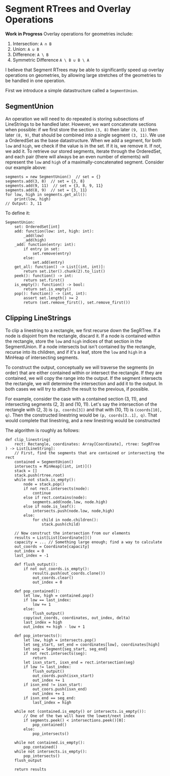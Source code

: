 Segment RTrees and Overlay Operations
=====================================

**Work in Progress**
Overlay operations for geometries include:
1. Intersection: `A ∩ B`
2. Union: `A ∪ B`
3. Difference: `A \ B`
4. Symmetric Difference `A \ B ∪ B \ A`

I believe that Segment RTrees may be able to significantly speed up
overlay operations on geometries, by allowing large stretches of the geometries
to be handled in one operation.

First we introduce a simple datastructure called a `SegmentUnion`.

SegmentUnion
------------
An operation we will need to do repeated is storing subsections of LineStrings
to be handled later.  However, we want concatenate sections when possible:
if we first store the section `(3, 8)` then later `(9, 11)` then later `(8, 9)`,
that should be combined into a single segment `(3, 11)`.  We use a OrderedSet
as the base datastructure.  When we add a segment, for both `low` and `high`,
we check if the value is in the set.  If it is, we remove it.  If not, we add it.
To retrieve our stored segments, iterate through the OrderedSet, and each pair
(there will always be an even number of elements) will represent the `low`
and `high` of a maximally-concatenated segment.  Consider our example above:

```
segments = new SegmentUnion()  // set = {}
segments.add(3, 8)  // set = {3, 8}
segments.add(9, 11)  // set = {3, 8, 9, 11}
segments.add(8, 9)  // set = {3, 11}
for low, high in segments.get_all():
    print(low, high)
// Output: 3, 11
```

To define it:
```
SegmentUnion:
    set: OrderedSet[int]
    add: function(low: int, high: int):
        _add(low)
        _add(high)
    _add: function(entry: int):
        if entry in set:
            set.remove(entry)
        else:
            set.add(entry)
    get_all: function() -> List[(int, int)]:
        return set.iter().chunk(2).to_list()
    peek(): function() -> int:
        return set.first()
    is_empty(): function() -> bool:
        return set.is_empty()
    pop(): function() -> (int, int):
        assert set.length() >= 2
        return (set.remove_first(), set.remove_first())
```

Clipping LineStrings
--------------------
To clip a linestring to a rectangle, we first recurse down the SegRTree.  If a node
is disjoint from the rectangle, discard it.  If a node is contained within
the rectangle, store the `low` and `high` indices of that section in the
SegmentUnion.  If a node intersects but isn't contained by the rectangle,
recurse into its children, and if it's a leaf, store the `low` and `high` in
a MinHeap of intersecting segments.

To construct the output, conceptually we will traverse the segments (in order)
that are either contained within or intersect the rectangle.  If they are
contained, we will copy the range into the output.  If the segment intersects
the rectangle, we will determine the intersection and add it to the output.
In both cases we will try to attach the result to the previous, if possible.

For example, consider the case with a contained section (3, 11), and intersecting segments
(2, 3) and (10, 11).  Let's say the intersection of the rectangle with (2, 3)
is `(p, coords[3])` and that with (10, 11) is `(coords[10], q)`.  Then the 
constructed linestring would be `(p, coords[3..1], q)`.  That would complete
that linestring, and a new linestring would be constructed 

The algorithm is roughly as follows:

```
def clip_linestring(
    rect: Rectangle, coordinates: Array[Coordinate], rtree: SegRTree
) -> List[LineString]:
    // First, find the segments that are contained or intersecting the rect
    contained = SegmentUnion()
    intersects = MinHeap[(int, int)]()
    stack = []
    stack.push(rtree.root)
    while not stack.is_empty():
        node = stack.pop()
        if not rect.intersects(node):
            continue
        else if rect.contains(node):
            segments.add(node.low, node.high)
        else if node.is_leaf():
            intersects.push(node.low, node,high)
        else:
            for child in node.children():
                stack.push(child)

    // Now construct the intersection from our elements
    results = List[List[Coordinate]]()
    capacity = ... // Something large enough; find a way to calculate
    out_coords = Coordinate[capacity]
    out_index = 0
    last_index = -1

    def flush_output():
        if not out_coords.is_empty():
            results.push(out_coords.clone())
            out_coords.clear()
            out_index = 0

    def pop_contained():
        let low, high = contained.pop()
        if low == last_index:
            low += 1
        else:
            flush_output()
        copy(out_coords, coordinates, out_index, delta)
        last_index = high
        out_index += high - low + 1

    def pop_intersects():
        let low, high = intersects.pop()
        let seg_start, set_end = coordinates[low], coordinates[high]
        let seg = Segment{seg_start, seg_end}
        if not rect.intersects(seg):
            return
        let isxn_start, isxn_end = rect.intersection(seg)
        if low != last_index:
            flush_output()
            out_coords.push(isxn_start)
            out_index += 1
        if isxn_end != isxn_start:
            out_coors.push(isxn_end)
            out_index += 1
        if isxn_end == seg_end:
            last_index = high

    while not (contained.is_empty() or intersects.is_empty()):
        // One of the two will have the lowest/next index
        if segments.peek() < intersections.peek()[0]:
            pop_contained()
        else:
            pop_intersects()

    while not contained.is_empty():
        pop_contained()
    while not intersects.is_empty():
        pop_intersects()
    flush_output
    
    return results
```
        
        
